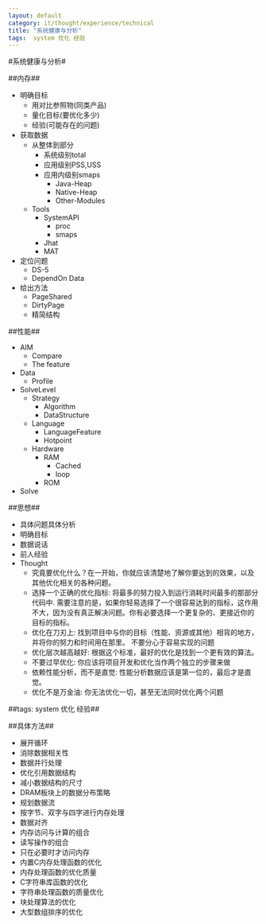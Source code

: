 ```yaml
---
layout: default
category: it/thought/experience/technical
title: "系统健康与分析"
tags:  system 优化 经验
---
```


#系统健康与分析#



##内存##
* 明确目标
  * 用对比参照物(同类产品)
  * 量化目标(要优化多少)
  * 经验(可能存在的问题)
* 获取数据
  * 从整体到部分
    * 系统级别total
    * 应用级别PSS,USS
    * 应用内级别smaps
      * Java-Heap
      * Native-Heap
      * Other-Modules
  * Tools
    * SystemAPI
      * proc
      * smaps
    * Jhat
    * MAT
* 定位问题
  * DS-5
  * DependOn Data
* 给出方法
  * PageShared
  * DirtyPage
  * 精简结构



##性能##
* AIM
  * Compare
  * The feature
* Data
  * Profile
* SolveLevel
  * Strategy
    * Algorithm
    * DataStructure
  * Language
    * LanguageFeature
    * Hotpoint
  * Hardware
    * RAM
      * Cached
      * loop 
    * ROM
* Solve



##思想##
* 具体问题具体分析 
* 明确目标
* 数据说话
* 前人经验
* Thought
  * 究竟要优化什么？在一开始，你就应该清楚地了解你要达到的效果，以及其他优化相关的各种问题。
  * 选择一个正确的优化指标: 将最多的努力投入到运行消耗时间最多的那部分代码中. 需要注意的是，如果你轻易选择了一个很容易达到的指标，这作用不大，因为没有真正解决问题。你有必要选择一个更复杂的、更接近你的目标的指标。
  * 优化在刀刃上: 找到项目中与你的目标（性能、资源或其他）相背的地方，并将你的努力和时间用在那里。 不要分心于容易实现的问题
  * 优化层次越高越好: 根据这个标准，最好的优化是找到一个更有效的算法。
  * 不要过早优化: 你应该将项目开发和优化当作两个独立的步骤来做
  * 依赖性能分析，而不是直觉: 性能分析数据应该是第一位的，最后才是直觉。
  * 优化不是万金油: 你无法优化一切，甚至无法同时优化两个问题



##tags: system 优化 经验##



##具体方法##
* 展开循环 
* 消除数据相关性 
* 数据并行处理 
* 优化引用数据结构 
* 减小数据结构的尺寸 
* DRAM板块上的数据分布策略 
* 规划数据流 
* 按字节、双字与四字进行内存处理 
* 数据对齐 
* 内存访问与计算的组合 
* 读写操作的组合 
* 只在必要时才访问内存 
* 内置C内存处理函数的优化 
* 内存处理函数的优化质量 
* C字符串库函数的优化 
* 字符串处理函数的质量优化 
* 块处理算法的优化 
* 大型数组排序的优化  
